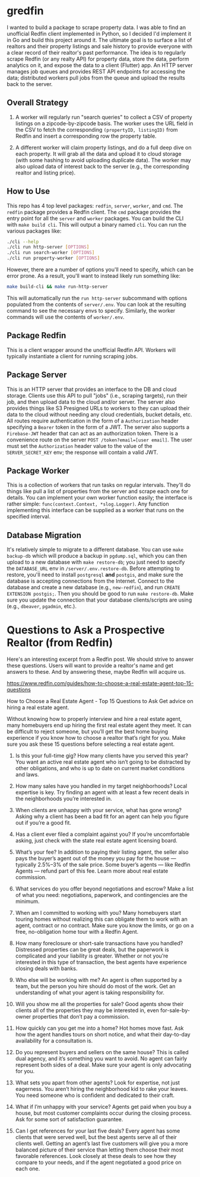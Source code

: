# gredfin

I wanted to build a package to scrape property data. I was able to find an unofficial Redfin client implemented in Python, so I decided I'd implement it in Go and build this project around it. The ultimate goal is to surface a list of realtors and their property listings and sale history to provide everyone with a clear record of their realtor's past performance. The idea is to regularly scrape Redfin (or any realty API) for property data, store the data, perform analytics on it, and expose the data to a client (Flutter) app. An HTTP server manages job queues and provides REST API endpoints for accessing the data; distributed workers pull jobs from the queue and upload the results back to the server.

## Overall Strategy

1. A worker will regularly run "search queries" to collect a CSV of property listings on a zipcode-by-zipcode basis. The worker uses the URL field in the CSV to fetch the corresponding `(propertyID, listingID)` from Redfin and insert a corresponding row the property table.

2. A different worker will claim property listings, and do a full deep dive on each property. It will grab all the data and upload it to cloud storage (with some hashing to avoid uploading duplicate data). The worker may also upload data of interest back to the server (e.g., the corresponding realtor and listing price).

## How to Use

This repo has 4 top level packages: `redfin`, `server`, `worker`, and `cmd`. The `redfin` package provides a Redfin client. The `cmd` package provides the entry point for all the `server` and `worker` packages. You can build the CLI with `make build cli`. This will output a binary named `cli`. You can run the various packages like:

```bash
./cli --help
./cli run http-server [OPTIONS]
./cli run search-worker [OPTIONS]
./cli run property-worker [OPTIONS]
```

However, there are a number of options you'll need to specify, which can be error prone. As a result, you'll want to instead likely run something like:

```bash
make build-cli && make run-http-server
```

This will automatically run the `run http-server` subcommand with options populated from the contents of `server/.env`. You can look at the resulting command to see the necessary envs to specify. Similarly, the worker commands will use the contents of `worker/.env`.

## Package Redfin

This is a client wrapper around the unofficial Redfin API. Workers will typically instantiate a client for running scraping jobs.

## Package Server

This is an HTTP server that provides an interface to the DB and cloud storage. Clients use this API to pull "jobs" (i.e., scraping targets), run their job, and then upload data to the cloud and/or server. The server also provides things like S3 Presigned URLs to workers to they can upload their data to the cloud without needing any cloud credentials, bucket details, etc. All routes require authentication in the form of a `Authorization` header specifying a `Bearer` token in the form of a JWT. The server also supports a `Firebase-JWT` header that can act as an authorization token. There is a convenience route on the server `POST /token?email=[user email]`. The user must set the `Authorization` header value to the value of the `SERVER_SECRET_KEY` env; the response will contain a valid JWT.

## Package Worker

This is a collection of workers that run tasks on regular intervals. They'll do things like pull a list of properties from the server and scrape each one for details. You can implement your own worker function easily; the interface is rather simple: `func(context.Context, *slog.Logger)`. Any function implementing this interface can be supplied as a worker that runs on the specified interval.

## Database Migration

It's relatively simple to migrate to a different database. You can use `make backup-db` which will produce a backup in `pgdump.sql`, which you can then upload to a new database with `make restore-db`; you just need to specify the `DATABASE_URL` env in `/server/.env.restore-db`. Before attempting to restore, you'll need to install `postgresql` **and** `postgis`, and make sure the database is accepting connections from the Internet. Connect to the database and create a new database (e.g., `new-redfin`), and run `CREATE EXTENSION postgis;`. Then you should be good to run `make restore-db`. Make sure you update the connection that your database clients/scripts are using (e.g., `dbeaver`, `pgadmin`, etc.).

# Questions to Ask a Prospective Realtor (from Redfin)

Here's an interesting excerpt from a Redfin post. We should strive to answer these questions. Users will want to provide a realtor's name and get answers to these. And by answering these, maybe Redfin will acquire us.

https://www.redfin.com/guides/how-to-choose-a-real-estate-agent-top-15-questions

How to Choose a Real Estate Agent - Top 15 Questions to Ask
Get advice on hiring a real estate agent.

Without knowing how to properly interview and hire a real estate agent, many homebuyers end up hiring the first real estate agent they meet. It can be difficult to reject someone, but you’ll get the best home buying experience if you know how to choose a realtor that’s right for you. Make sure you ask these 15 questions before selecting a real estate agent.

1. Is this your full-time gig? How many clients have you served this year?
   You want an active real estate agent who isn’t going to be distracted by other obligations, and who is up to date on current market conditions and laws.

2. How many sales have you handled in my target neighborhoods?
   Local expertise is key. Try finding an agent with at least a few recent deals in the neighborhoods you’re interested in.

3. When clients are unhappy with your service, what has gone wrong?
   Asking why a client has been a bad fit for an agent can help you figure out if you’re a good fit.

4. Has a client ever filed a complaint against you?
   If you’re uncomfortable asking, just check with the state real estate agent licensing board.

5. What’s your fee?
   In addition to paying their listing agent, the seller also pays the buyer’s agent out of the money you pay for the house — typically 2.5%–3% of the sale price. Some buyer’s agents — like Redfin Agents — refund part of this fee. Learn more about real estate commission.

6. What services do you offer beyond negotiations and escrow?
   Make a list of what you need: negotiations, paperwork, and contingencies are the minimum.

7. When am I committed to working with you?
   Many homebuyers start touring homes without realizing this can obligate them to work with an agent, contract or no contract. Make sure you know the limits, or go on a free, no-obligation home tour with a Redfin Agent.

8. How many foreclosure or short-sale transactions have you handled?
   Distressed properties can be great deals, but the paperwork is complicated and your liability is greater. Whether or not you’re interested in this type of transaction, the best agents have experience closing deals with banks.

9. Who else will be working with me?
   An agent is often supported by a team, but the person you hire should do most of the work. Get an understanding of what your agent is taking responsibility for.

10. Will you show me all the properties for sale?
    Good agents show their clients all of the properties they may be interested in, even for-sale-by-owner properties that don’t pay a commission.

11. How quickly can you get me into a home?
    Hot homes move fast. Ask how the agent handles tours on short notice, and what their day-to-day availability for a consultation is.

12. Do you represent buyers and sellers on the same house?
    This is called dual agency, and it’s something you want to avoid. No agent can fairly represent both sides of a deal. Make sure your agent is only advocating for you.

13. What sets you apart from other agents?
    Look for expertise, not just eagerness. You aren’t hiring the neighborhood kid to rake your leaves. You need someone who is confident and dedicated to their craft.

14. What if I’m unhappy with your service?
    Agents get paid when you buy a house, but most customer complaints occur during the closing process. Ask for some sort of satisfaction guarantee.

15. Can I get references for your last five deals?
    Every agent has some clients that were served well, but the best agents serve all of their clients well. Getting an agent’s last five customers will give you a more balanced picture of their service than letting them choose their most favorable references. Look closely at these deals to see how they compare to your needs, and if the agent negotiated a good price on each one.
